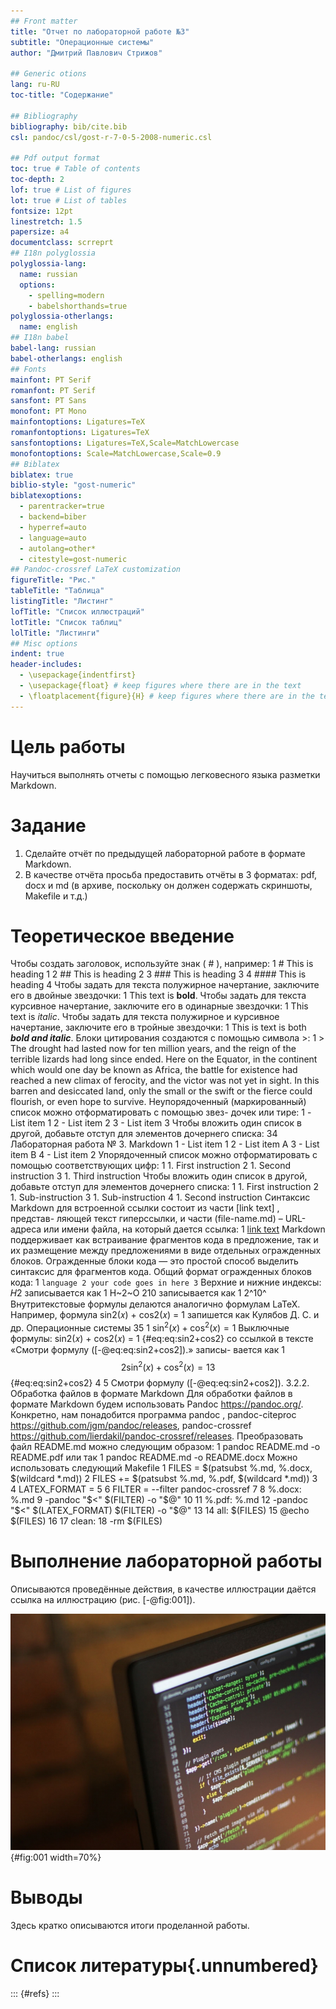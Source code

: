 ```yaml
---
## Front matter
title: "Отчет по лабораторной работе №3"
subtitle: "Операционные системы"
author: "Дмитрий Павлович Стрижов"

## Generic otions
lang: ru-RU
toc-title: "Содержание"

## Bibliography
bibliography: bib/cite.bib
csl: pandoc/csl/gost-r-7-0-5-2008-numeric.csl

## Pdf output format
toc: true # Table of contents
toc-depth: 2
lof: true # List of figures
lot: true # List of tables
fontsize: 12pt
linestretch: 1.5
papersize: a4
documentclass: scrreprt
## I18n polyglossia
polyglossia-lang:
  name: russian
  options:
	- spelling=modern
	- babelshorthands=true
polyglossia-otherlangs:
  name: english
## I18n babel
babel-lang: russian
babel-otherlangs: english
## Fonts
mainfont: PT Serif
romanfont: PT Serif
sansfont: PT Sans
monofont: PT Mono
mainfontoptions: Ligatures=TeX
romanfontoptions: Ligatures=TeX
sansfontoptions: Ligatures=TeX,Scale=MatchLowercase
monofontoptions: Scale=MatchLowercase,Scale=0.9
## Biblatex
biblatex: true
biblio-style: "gost-numeric"
biblatexoptions:
  - parentracker=true
  - backend=biber
  - hyperref=auto
  - language=auto
  - autolang=other*
  - citestyle=gost-numeric
## Pandoc-crossref LaTeX customization
figureTitle: "Рис."
tableTitle: "Таблица"
listingTitle: "Листинг"
lofTitle: "Список иллюстраций"
lotTitle: "Список таблиц"
lolTitle: "Листинги"
## Misc options
indent: true
header-includes:
  - \usepackage{indentfirst}
  - \usepackage{float} # keep figures where there are in the text
  - \floatplacement{figure}{H} # keep figures where there are in the text
---
```


# Цель работы

Научиться выполнять отчеты с помощью легковесного языка разметки Markdown. 

# Задание

1. Сделайте отчёт по предыдущей лабораторной работе в формате Markdown.
2. В качестве отчёта просьба предоставить отчёты в 3 форматах: pdf, docx и md (в архиве,
поскольку он должен содержать скриншоты, Makefile и т.д.)
# Теоретическое введение

Чтобы создать заголовок, используйте знак ( # ), например:
1 # This is heading 1
2 ## This is heading 2
3 ### This is heading 3
4 #### This is heading 4
Чтобы задать для текста полужирное начертание, заключите его в двойные звездочки:
1 This text is **bold**.
Чтобы задать для текста курсивное начертание, заключите его в одинарные звездочки:
1 This text is *italic*.
Чтобы задать для текста полужирное и курсивное начертание, заключите его в тройные
звездочки:
1 This is text is both ***bold and italic***.
Блоки цитирования создаются с помощью символа >:
1 > The drought had lasted now for ten million years, and the reign of
the terrible lizards had long since ended. Here on the Equator, in
the continent which would one day be known as Africa, the battle
for existence had reached a new climax of ferocity, and the victor
was not yet in sight. In this barren and desiccated land, only the
small or the swift or the fierce could flourish, or even hope to
survive.
Неупорядоченный (маркированный) список можно отформатировать с помощью звез-
дочек или тире:
1 - List item 1
2 - List item 2
3 - List item 3
Чтобы вложить один список в другой, добавьте отступ для элементов дочернего списка:
34 Лабораторная работа № 3. Markdown
1 - List item 1
2 - List item A
3 - List item B
4 - List item 2
Упорядоченный список можно отформатировать с помощью соответствующих цифр:
1 1. First instruction
2 1. Second instruction
3 1. Third instruction
Чтобы вложить один список в другой, добавьте отступ для элементов дочернего списка:
1 1. First instruction
2 1. Sub-instruction
3 1. Sub-instruction
4 1. Second instruction
Синтаксис Markdown для встроенной ссылки состоит из части [link text] , представ-
ляющей текст гиперссылки, и части (file-name.md) – URL-адреса или имени файла,
на который дается ссылка:
1 [link text](file-name.md)
Markdown поддерживает как встраивание фрагментов кода в предложение, так и их
размещение между предложениями в виде отдельных огражденных блоков. Огражденные
блоки кода — это простой способ выделить синтаксис для фрагментов кода. Общий
формат огражденных блоков кода:
1 ``` language
2 your code goes in here
3 ```
Верхние и нижние индексы:
𝐻2
записывается как
1 H~2~O
210
записывается как
1 2^10^
Внутритекстовые формулы делаются аналогично формулам LaTeX. Например, формула
sin2(𝑥) + cos2(𝑥) = 1 запишется как
Кулябов Д. С. и др. Операционные системы 35
1 $\sin^2 (x) + \cos^2 (x) = 1$
Выключные формулы:
sin2(𝑥) + cos2(𝑥) = 1
{#eq:eq:sin2+cos2} со ссылкой в тексте «Смотри формулу ([-@eq:eq:sin2+cos2]).» записы-
вается как
1 $$
2 \sin^2 (x) + \cos^2 (x) = 1
3 $$ {#eq:eq:sin2+cos2}
4
5 Смотри формулу ([-@eq:eq:sin2+cos2]).
3.2.2. Обработка файлов в формате Markdown
Для обработки файлов в формате Markdown будем использовать Pandoc
https://pandoc.org/. Конкретно, нам понадобится программа pandoc ,
pandoc-citeproc https://github.com/jgm/pandoc/releases, pandoc-crossref
https://github.com/lierdakil/pandoc-crossref/releases.
Преобразовать файл README.md можно следующим образом:
1 pandoc README.md -o README.pdf
или так
1 pandoc README.md -o README.docx
Можно использовать следующий Makefile
1 FILES = $(patsubst %.md, %.docx, $(wildcard *.md))
2 FILES += $(patsubst %.md, %.pdf, $(wildcard *.md))
3
4 LATEX_FORMAT =
5
6 FILTER = --filter pandoc-crossref
7
8 %.docx: %.md
9 -pandoc "$<" $(FILTER) -o "$@"
10
11 %.pdf: %.md
12 -pandoc "$<" $(LATEX_FORMAT) $(FILTER) -o "$@"
13
14 all: $(FILES)
15 @echo $(FILES)
16
17 clean:
18 -rm $(FILES) 

# Выполнение лабораторной работы

Описываются проведённые действия, в качестве иллюстрации даётся ссылка на иллюстрацию (рис. [-@fig:001]).

![Название рисунка](image/placeimg_800_600_tech.jpg){#fig:001 width=70%}

# Выводы

Здесь кратко описываются итоги проделанной работы.

# Список литературы{.unnumbered}

::: {#refs}
:::
